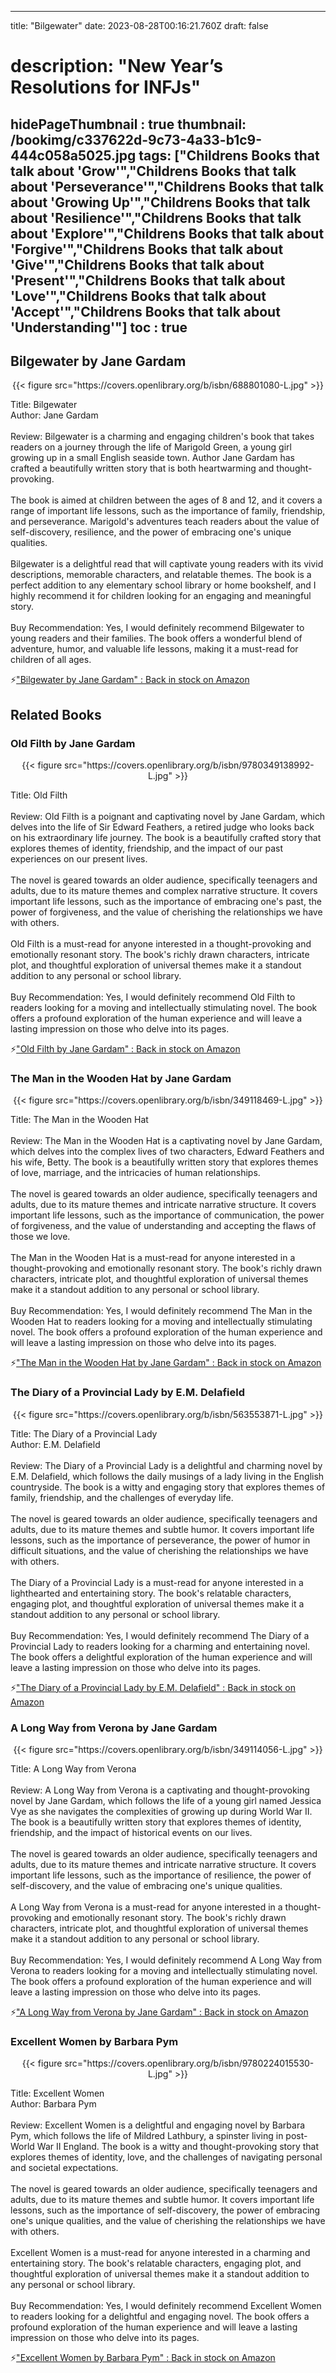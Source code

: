 
---
title: "Bilgewater"
date: 2023-08-28T00:16:21.760Z
draft: false
# description: "New Year’s Resolutions for INFJs"
hidePageThumbnail : true
thumbnail: /bookimg/c337622d-9c73-4a33-b1c9-444c058a5025.jpg
tags: ["Childrens Books that talk about 'Grow'","Childrens Books that talk about 'Perseverance'","Childrens Books that talk about 'Growing Up'","Childrens Books that talk about 'Resilience'","Childrens Books that talk about 'Explore'","Childrens Books that talk about 'Forgive'","Childrens Books that talk about 'Give'","Childrens Books that talk about 'Present'","Childrens Books that talk about 'Love'","Childrens Books that talk about 'Accept'","Childrens Books that talk about 'Understanding'"]
toc : true
---
## Bilgewater by Jane Gardam

<center>
{{< figure src="https://covers.openlibrary.org/b/isbn/688801080-L.jpg" >}}
</center>

Title: Bilgewater</br>
Author: Jane Gardam</br></br>
Review: Bilgewater is a charming and engaging children's book that takes readers on a journey through the life of Marigold Green, a young girl growing up in a small English seaside town. Author Jane Gardam has crafted a beautifully written story that is both heartwarming and thought-provoking.</br></br>
The book is aimed at children between the ages of 8 and 12, and it covers a range of important life lessons, such as the importance of family, friendship, and perseverance. Marigold's adventures teach readers about the value of self-discovery, resilience, and the power of embracing one's unique qualities.</br></br>
Bilgewater is a delightful read that will captivate young readers with its vivid descriptions, memorable characters, and relatable themes. The book is a perfect addition to any elementary school library or home bookshelf, and I highly recommend it for children looking for an engaging and meaningful story.</br></br>
Buy Recommendation: Yes, I would definitely recommend Bilgewater to young readers and their families. The book offers a wonderful blend of adventure, humor, and valuable life lessons, making it a must-read for children of all ages.</br>

<p>⚡<a id="aflink" href="https://www.amazon.com/gp/search?ie=UTF8&tag=klayu00-20&linkCode=ur2&linkId=6639bed89a8ad8dd2705e40644eb43d3&camp=1789&creative=9325&index=books&keywords=Bilgewater by Jane Gardam" class="one" target="_blank" title='"Bilgewater by Jane Gardam" : Back in stock on Amazon'>"Bilgewater by Jane Gardam" : Back in stock on Amazon</a></p>

## Related Books
### Old Filth by Jane Gardam
<center>
{{< figure src="https://covers.openlibrary.org/b/isbn/9780349138992-L.jpg" >}}
</center>

Title: Old Filth</br></br>
Review: Old Filth is a poignant and captivating novel by Jane Gardam, which delves into the life of Sir Edward Feathers, a retired judge who looks back on his extraordinary life journey. The book is a beautifully crafted story that explores themes of identity, friendship, and the impact of our past experiences on our present lives.</br></br>
The novel is geared towards an older audience, specifically teenagers and adults, due to its mature themes and complex narrative structure. It covers important life lessons, such as the importance of embracing one's past, the power of forgiveness, and the value of cherishing the relationships we have with others.</br></br>
Old Filth is a must-read for anyone interested in a thought-provoking and emotionally resonant story. The book's richly drawn characters, intricate plot, and thoughtful exploration of universal themes make it a standout addition to any personal or school library.</br></br>
Buy Recommendation: Yes, I would definitely recommend Old Filth to readers looking for a moving and intellectually stimulating novel. The book offers a profound exploration of the human experience and will leave a lasting impression on those who delve into its pages.</br>

<p>⚡<a id="aflink" href="https://www.amazon.com/gp/search?ie=UTF8&tag=klayu00-20&linkCode=ur2&linkId=6639bed89a8ad8dd2705e40644eb43d3&camp=1789&creative=9325&index=books&keywords=Old Filth by Jane Gardam" class="one" target="_blank" title='"Old Filth by Jane Gardam" : Back in stock on Amazon'>"Old Filth by Jane Gardam" : Back in stock on Amazon</a></p>

### The Man in the Wooden Hat by Jane Gardam
<center>
{{< figure src="https://covers.openlibrary.org/b/isbn/349118469-L.jpg" >}}
</center>

Title: The Man in the Wooden Hat</br></br>
Review: The Man in the Wooden Hat is a captivating novel by Jane Gardam, which delves into the complex lives of two characters, Edward Feathers and his wife, Betty. The book is a beautifully written story that explores themes of love, marriage, and the intricacies of human relationships.</br></br>
The novel is geared towards an older audience, specifically teenagers and adults, due to its mature themes and intricate narrative structure. It covers important life lessons, such as the importance of communication, the power of forgiveness, and the value of understanding and accepting the flaws of those we love.</br></br>
The Man in the Wooden Hat is a must-read for anyone interested in a thought-provoking and emotionally resonant story. The book's richly drawn characters, intricate plot, and thoughtful exploration of universal themes make it a standout addition to any personal or school library.</br></br>
Buy Recommendation: Yes, I would definitely recommend The Man in the Wooden Hat to readers looking for a moving and intellectually stimulating novel. The book offers a profound exploration of the human experience and will leave a lasting impression on those who delve into its pages.</br>

<p>⚡<a id="aflink" href="https://www.amazon.com/gp/search?ie=UTF8&tag=klayu00-20&linkCode=ur2&linkId=6639bed89a8ad8dd2705e40644eb43d3&camp=1789&creative=9325&index=books&keywords=The Man in the Wooden Hat by Jane Gardam" class="one" target="_blank" title='"The Man in the Wooden Hat by Jane Gardam" : Back in stock on Amazon'>"The Man in the Wooden Hat by Jane Gardam" : Back in stock on Amazon</a></p>

### The Diary of a Provincial Lady by E.M. Delafield
<center>
{{< figure src="https://covers.openlibrary.org/b/isbn/563553871-L.jpg" >}}
</center>

Title: The Diary of a Provincial Lady</br>
Author: E.M. Delafield</br></br>
Review: The Diary of a Provincial Lady is a delightful and charming novel by E.M. Delafield, which follows the daily musings of a lady living in the English countryside. The book is a witty and engaging story that explores themes of family, friendship, and the challenges of everyday life.</br></br>
The novel is geared towards an older audience, specifically teenagers and adults, due to its mature themes and subtle humor. It covers important life lessons, such as the importance of perseverance, the power of humor in difficult situations, and the value of cherishing the relationships we have with others.</br></br>
The Diary of a Provincial Lady is a must-read for anyone interested in a lighthearted and entertaining story. The book's relatable characters, engaging plot, and thoughtful exploration of universal themes make it a standout addition to any personal or school library.</br></br>
Buy Recommendation: Yes, I would definitely recommend The Diary of a Provincial Lady to readers looking for a charming and entertaining novel. The book offers a delightful exploration of the human experience and will leave a lasting impression on those who delve into its pages.</br>

<p>⚡<a id="aflink" href="https://www.amazon.com/gp/search?ie=UTF8&tag=klayu00-20&linkCode=ur2&linkId=6639bed89a8ad8dd2705e40644eb43d3&camp=1789&creative=9325&index=books&keywords=The Diary of a Provincial Lady by E.M. Delafield" class="one" target="_blank" title='"The Diary of a Provincial Lady by E.M. Delafield" : Back in stock on Amazon'>"The Diary of a Provincial Lady by E.M. Delafield" : Back in stock on Amazon</a></p>

### A Long Way from Verona by Jane Gardam
<center>
{{< figure src="https://covers.openlibrary.org/b/isbn/349114056-L.jpg" >}}
</center>

Title: A Long Way from Verona</br></br>
Review: A Long Way from Verona is a captivating and thought-provoking novel by Jane Gardam, which follows the life of a young girl named Jessica Vye as she navigates the complexities of growing up during World War II. The book is a beautifully written story that explores themes of identity, friendship, and the impact of historical events on our lives.</br></br>
The novel is geared towards an older audience, specifically teenagers and adults, due to its mature themes and intricate narrative structure. It covers important life lessons, such as the importance of resilience, the power of self-discovery, and the value of embracing one's unique qualities.</br></br>
A Long Way from Verona is a must-read for anyone interested in a thought-provoking and emotionally resonant story. The book's richly drawn characters, intricate plot, and thoughtful exploration of universal themes make it a standout addition to any personal or school library.</br></br>
Buy Recommendation: Yes, I would definitely recommend A Long Way from Verona to readers looking for a moving and intellectually stimulating novel. The book offers a profound exploration of the human experience and will leave a lasting impression on those who delve into its pages.</br>

<p>⚡<a id="aflink" href="https://www.amazon.com/gp/search?ie=UTF8&tag=klayu00-20&linkCode=ur2&linkId=6639bed89a8ad8dd2705e40644eb43d3&camp=1789&creative=9325&index=books&keywords=A Long Way from Verona by Jane Gardam" class="one" target="_blank" title='"A Long Way from Verona by Jane Gardam" : Back in stock on Amazon'>"A Long Way from Verona by Jane Gardam" : Back in stock on Amazon</a></p>

### Excellent Women by Barbara Pym
<center>
{{< figure src="https://covers.openlibrary.org/b/isbn/9780224015530-L.jpg" >}}
</center>

Title: Excellent Women</br>
Author: Barbara Pym</br></br>
Review: Excellent Women is a delightful and engaging novel by Barbara Pym, which follows the life of Mildred Lathbury, a spinster living in post-World War II England. The book is a witty and thought-provoking story that explores themes of identity, love, and the challenges of navigating personal and societal expectations.</br></br>
The novel is geared towards an older audience, specifically teenagers and adults, due to its mature themes and subtle humor. It covers important life lessons, such as the importance of self-discovery, the power of embracing one's unique qualities, and the value of cherishing the relationships we have with others.</br></br>
Excellent Women is a must-read for anyone interested in a charming and entertaining story. The book's relatable characters, engaging plot, and thoughtful exploration of universal themes make it a standout addition to any personal or school library.</br></br>
Buy Recommendation: Yes, I would definitely recommend Excellent Women to readers looking for a delightful and engaging novel. The book offers a profound exploration of the human experience and will leave a lasting impression on those who delve into its pages.</br>

<p>⚡<a id="aflink" href="https://www.amazon.com/gp/search?ie=UTF8&tag=klayu00-20&linkCode=ur2&linkId=6639bed89a8ad8dd2705e40644eb43d3&camp=1789&creative=9325&index=books&keywords=Excellent Women by Barbara Pym" class="one" target="_blank" title='"Excellent Women by Barbara Pym" : Back in stock on Amazon'>"Excellent Women by Barbara Pym" : Back in stock on Amazon</a></p>
